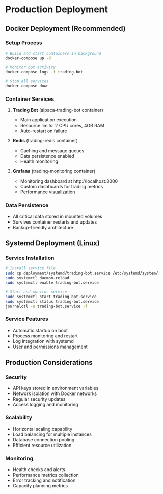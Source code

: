 # Production Deployment

## Docker Deployment (Recommended)

### Setup Process
```bash
# Build and start containers in background
docker-compose up -d

# Monitor bot activity
docker-compose logs -f trading-bot

# Stop all services
docker-compose down
```

### Container Services
1. **Trading Bot** (alpaca-trading-bot container)
   - Main application execution
   - Resource limits: 2 CPU cores, 4GB RAM
   - Auto-restart on failure

2. **Redis** (trading-redis container)
   - Caching and message queues
   - Data persistence enabled
   - Health monitoring

3. **Grafana** (trading-monitoring container)
   - Monitoring dashboard at http://localhost:3000
   - Custom dashboards for trading metrics
   - Performance visualization

### Data Persistence
- All critical data stored in mounted volumes
- Survives container restarts and updates
- Backup-friendly architecture

## Systemd Deployment (Linux)

### Service Installation
```bash
# Install service file
sudo cp deployment/systemd/trading-bot.service /etc/systemd/system/
sudo systemctl daemon-reload
sudo systemctl enable trading-bot.service

# Start and monitor service
sudo systemctl start trading-bot.service
sudo systemctl status trading-bot.service
journalctl -u trading-bot.service -f
```

### Service Features
- Automatic startup on boot
- Process monitoring and restart
- Log integration with systemd
- User and permissions management

## Production Considerations

### Security
- API keys stored in environment variables
- Network isolation with Docker networks
- Regular security updates
- Access logging and monitoring

### Scalability
- Horizontal scaling capability
- Load balancing for multiple instances
- Database connection pooling
- Efficient resource utilization

### Monitoring
- Health checks and alerts
- Performance metrics collection
- Error tracking and notification
- Capacity planning metrics
